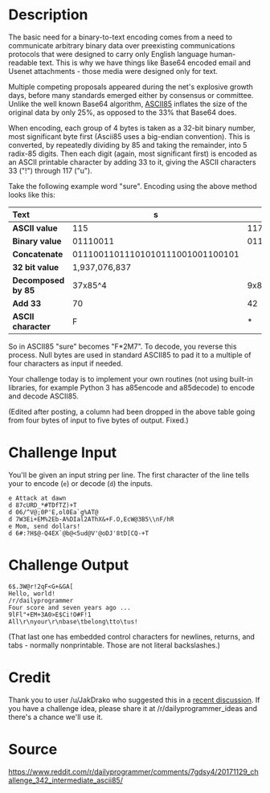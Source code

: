 # Description

The basic need for a binary-to-text encoding comes from a need to communicate arbitrary binary data over preexisting communications protocols that were designed to carry only English language human-readable text. This is why we have things like Base64 encoded email and Usenet attachments - those media were designed only for text. 

Multiple competing proposals appeared during the net's explosive growth days, before many standards emerged either by consensus or committee. Unlike the well known Base64 algorithm, [ASCII85](https://en.wikipedia.org/wiki/Ascii85) inflates the size of the original data by only 25%, as opposed to the 33% that Base64 does. 

When encoding, each group of 4 bytes is taken as a 32-bit binary number, most significant byte first (Ascii85 uses a big-endian convention). This is converted, by repeatedly dividing by 85 and taking the remainder, into 5 radix-85 digits. Then each digit (again, most significant first) is encoded as an ASCII printable character by adding 33 to it, giving the ASCII characters 33 ("!") through 117 ("u").

Take the following example word "sure". Encoding using the above method looks like this:

| Text        | s | u | r | e ||
|:------------|---|---|---|---|-|
| **ASCII value** | 115 | 117 | 114 | 101 ||
| **Binary value** | 01110011 | 01110101 | 01110010 | 01100101 ||
| **Concatenate** | 01110011011101010111001001100101 | 
| **32 bit value** | 1,937,076,837 |
| **Decomposed by 85** | 37x85^4 | 9x85^3 | 17x85^2 | 44x85^1 | 22 |
| **Add 33**     | 70 | 42 | 50 | 77 | 55 |
| **ASCII character** | F | * | 2 | M | 7 |

So in ASCII85 "sure" becomes "F*2M7". To decode, you reverse this process. Null bytes are used in standard ASCII85 to pad it to a multiple of four characters as input if needed. 

Your challenge today is to implement your own routines (not using built-in libraries, for example Python 3 has a85encode and a85decode) to encode and decode ASCII85. 

(Edited after posting, a column had been dropped in the above table going from four bytes of input to five bytes of output. Fixed.)

# Challenge Input

You'll be given an input string per line. The first character of the line tells your to encode (`e`) or decode (`d`) the inputs. 

    e Attack at dawn
    d 87cURD_*#TDfTZ)+T
    d 06/^V@;0P'E,ol0Ea`g%AT@
    d 7W3Ei+EM%2Eb-A%DIal2AThX&+F.O,EcW@3B5\\nF/hR
    e Mom, send dollars!
    d 6#:?H$@-Q4EX`@b@<5ud@V'@oDJ'8tD[CQ-+T

# Challenge Output

    6$.3W@r!2qF<G+&GA[
    Hello, world!
    /r/dailyprogrammer
    Four score and seven years ago ...
    9lFl"+EM+3A0>E$Ci!O#F!1
    All\r\nyour\r\nbase\tbelong\tto\tus!

(That last one has embedded control characters for newlines, returns, and tabs - normally nonprintable. Those are not literal backslashes.)

# Credit

Thank you to user /u/JakDrako who suggested this in a [recent discussion](https://www.reddit.com/r/dailyprogrammer_ideas/comments/7df2dx/intermediate_base64_encodedecode/). If you have a challenge idea, please share it at /r/dailyprogrammer_ideas and there's a chance we'll use it. 

# Source
https://www.reddit.com/r/dailyprogrammer/comments/7gdsy4/20171129_challenge_342_intermediate_ascii85/
